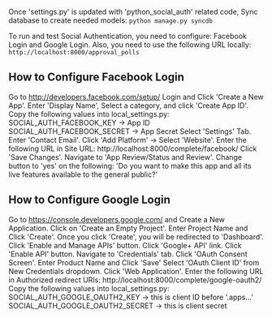 Once 'settings.py' is updated with 'python_social_auth' related code,
Sync database to create needed models:
`python manage.py syncdb`

To run and test Social Authentication, you need to configure:
Facebook Login and Google Login. 
Also, you need to use the following URL locally:
`http://localhost:8000/approval_polls`

How to Configure Facebook Login 
--------------------------------

Go to http://developers.facebook.com/setup/
Login and Click 'Create a New App'.
Enter 'Display Name', Select a category, and click 'Create App ID'.
Copy the following values into local_settings.py:
SOCIAL_AUTH_FACEBOOK_KEY -> App ID
SOCIAL_AUTH_FACEBOOK_SECRET -> App Secret
Select 'Settings' Tab.
Enter 'Contact Email'.
Click 'Add Platform' -> Select 'Website'.
Enter the following URL in Site URL:
http://localhost:8000/complete/facebook/
Click 'Save Changes'.
Navigate to 'App Review/Status and Review'.
Change button to 'yes' on the following:
'Do you want to make this app and all its live features available to the general public?'


How to Configure Google Login 
------------------------------

Go to https://console.developers.google.com/ and Create a New Application.
Click on 'Create an Empty Project'.
Enter Project Name and Click 'Create'.
Once you click 'Create', you will be redirected to 'Dashboard'.
Click 'Enable and Manage APIs' button.
Click 'Google+ API' link.
Click 'Enable API' button.
Navigate to 'Credentials' tab.
Click 'OAuth Consent Screen'.
Enter Product Name and Click 'Save'
Select 'OAuth Client ID' from New Credentials dropdown.
Click 'Web Application'.
Enter the following URL in Authorized redirect URIs:
http://localhost:8000/complete/google-oauth2/
Copy the following values into local_settings.py:
SOCIAL_AUTH_GOOGLE_OAUTH2_KEY -> this is client ID before '.apps...'
SOCIAL_AUTH_GOOGLE_OAUTH2_SECRET -> this is client secret
